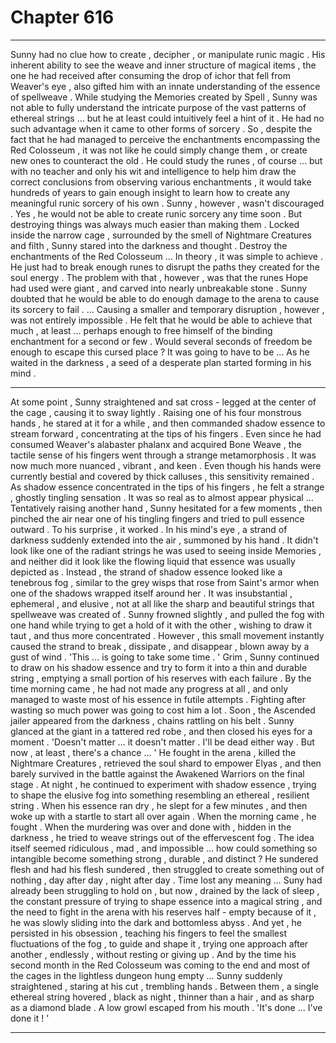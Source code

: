
# Chapter 616


---

Sunny had no clue how to create , decipher , or manipulate runic magic . His inherent ability to see the weave and inner structure of magical items , the one he had received after consuming the drop of ichor that fell from Weaver's eye , also gifted him with an innate understanding of the essence of spellweave .
While studying the Memories created by Spell , Sunny was not able to fully understand the intricate purpose of the vast patterns of ethereal strings … but he at least could intuitively feel a hint of it .
He had no such advantage when it came to other forms of sorcery . So , despite the fact that he had managed to perceive the enchantments encompassing the Red Colosseum , it was not like he could simply change them , or create new ones to counteract the old .
He could study the runes , of course … but with no teacher and only his wit and intelligence to help him draw the correct conclusions from observing various enchantments , it would take hundreds of years to gain enough insight to learn how to create any meaningful runic sorcery of his own .
Sunny , however , wasn't discouraged . Yes , he would not be able to create runic sorcery any time soon .
But destroying things was always much easier than making them .
Locked inside the narrow cage , surrounded by the smell of Nightmare Creatures and filth , Sunny stared into the darkness and thought .
Destroy the enchantments of the Red Colosseum …
In theory , it was simple to achieve . He just had to break enough runes to disrupt the paths they created for the soul energy . The problem with that , however , was that the runes Hope had used were giant , and carved into nearly unbreakable stone . Sunny doubted that he would be able to do enough damage to the arena to cause its sorcery to fail .
... Causing a smaller and temporary disruption , however , was not entirely impossible . He felt that he would be able to achieve that much , at least … perhaps enough to free himself of the binding enchantment for a second or few .
Would several seconds of freedom be enough to escape this cursed place ?
It was going to have to be …
As he waited in the darkness , a seed of a desperate plan started forming in his mind .
***
At some point , Sunny straightened and sat cross - legged at the center of the cage , causing it to sway lightly . Raising one of his four monstrous hands , he stared at it for a while , and then commanded shadow essence to stream forward , concentrating at the tips of his fingers .
Even since he had consumed Weaver's alabaster phalanx and acquired Bone Weave , the tactile sense of his fingers went through a strange metamorphosis . It was now much more nuanced , vibrant , and keen . Even though his hands were currently bestial and covered by thick calluses , this sensitivity remained .
As shadow essence concentrated in the tips of his fingers , he felt a strange , ghostly tingling sensation . It was so real as to almost appear physical …
Tentatively raising another hand , Sunny hesitated for a few moments , then pinched the air near one of his tingling fingers and tried to pull essence outward .
To his surprise , it worked .
In his mind's eye , a strand of darkness suddenly extended into the air , summoned by his hand . It didn't look like one of the radiant strings he was used to seeing inside Memories , and neither did it look like the flowing liquid that essence was usually depicted as .
Instead , the strand of shadow essence looked like a tenebrous fog , similar to the grey wisps that rose from Saint's armor when one of the shadows wrapped itself around her .
It was insubstantial , ephemeral , and elusive , not at all like the sharp and beautiful strings that spellweave was created of .
Sunny frowned slightly , and pulled the fog with one hand while trying to get a hold of it with the other , wishing to draw it taut , and thus more concentrated .
However , this small movement instantly caused the strand to break , dissipate , and disappear , blown away by a gust of wind .
'This … is going to take some time . '
Grim , Sunny continued to draw on his shadow essence and try to form it into a thin and durable string , emptying a small portion of his reserves with each failure . By the time morning came , he had not made any progress at all , and only managed to waste most of his essence in futile attempts .
Fighting after wasting so much power was going to cost him a lot .
Soon , the Ascended jailer appeared from the darkness , chains rattling on his belt . Sunny glanced at the giant in a tattered red robe , and then closed his eyes for a moment .
'Doesn't matter … it doesn't matter . I'll be dead either way . But now , at least , there's a chance … '
He fought in the arena , killed the Nightmare Creatures , retrieved the soul shard to empower Elyas , and then barely survived in the battle against the Awakened Warriors on the final stage .
At night , he continued to experiment with shadow essence , trying to shape the elusive fog into something resembling an ethereal , resilient string . When his essence ran dry , he slept for a few minutes , and then woke up with a startle to start all over again .
When the morning came , he fought . When the murdering was over and done with , hidden in the darkness , he tried to weave strings out of the effervescent fog . The idea itself seemed ridiculous , mad , and impossible … how could something so intangible become something strong , durable , and distinct ?
He sundered flesh and had his flesh sundered , then struggled to create something out of nothing , day after day , night after day . Time lost any meaning … Suny had already been struggling to hold on , but now , drained by the lack of sleep , the constant pressure of trying to shape essence into a magical string , and the need to fight in the arena with his reserves half - empty because of it , he was slowly sliding into the dark and bottomless abyss .
And yet , he persisted in his obsession , teaching his fingers to feel the smallest fluctuations of the fog , to guide and shape it , trying one approach after another , endlessly , without resting or giving up .
And by the time his second month in the Red Colosseum was coming to the end and most of the cages in the lightless dungeon hung empty …
Sunny suddenly straightened , staring at his cut , trembling hands .
Between them , a single ethereal string hovered , black as night , thinner than a hair , and as sharp as a diamond blade .
A low growl escaped from his mouth .
'It's done ... I've done it ! '

---

